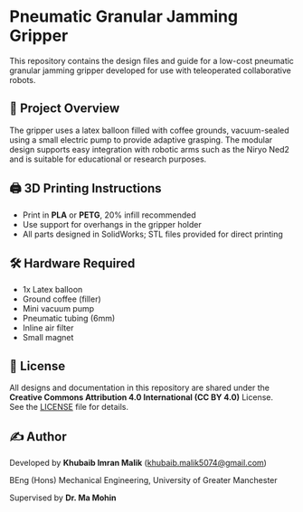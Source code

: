 # Pneumatic Granular Jamming Gripper

This repository contains the design files and guide for a low-cost pneumatic granular jamming gripper developed for use with teleoperated collaborative robots.

## 🧠 Project Overview

The gripper uses a latex balloon filled with coffee grounds, vacuum-sealed using a small electric pump to provide adaptive grasping. The modular design supports easy integration with robotic arms such as the Niryo Ned2 and is suitable for educational or research purposes.

## 🖨️ 3D Printing Instructions

- Print in **PLA** or **PETG**, 20% infill recommended
- Use support for overhangs in the gripper holder
- All parts designed in SolidWorks; STL files provided for direct printing

## 🛠️ Hardware Required

- 1x Latex balloon
- Ground coffee (filler)
- Mini vacuum pump
- Pneumatic tubing (6mm)
- Inline air filter
- Small magnet

## 📜 License

All designs and documentation in this repository are shared under the **Creative Commons Attribution 4.0 International (CC BY 4.0)** License.  
See the [LICENSE](LICENSE) file for details.

## ✍️ Author

Developed by **Khubaib Imran Malik** (khubaib.malik5074@gmail.com)

BEng (Hons) Mechanical Engineering, University of Greater Manchester 

Supervised by **Dr. Ma Mohin**
